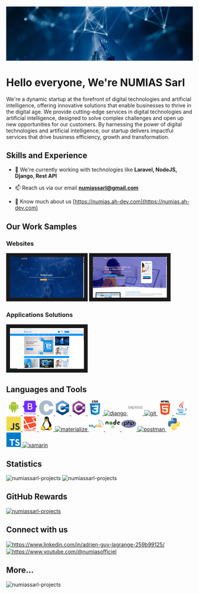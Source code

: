 ![NUMIAS Banner](https://github.com/numiassarl-projects/numiassarl-projects/blob/main/banner_numias.jpg)

# Hello everyone, We're NUMIAS Sarl</h1>
<p>
We're a dynamic startup at the forefront of digital technologies and artificial intelligence, offering innovative solutions that enable businesses to thrive in the digital age. We provide cutting-edge services in digital technologies and artificial intelligence, designed to solve complex challenges and open up new opportunities for our customers. By harnessing the power of digital technologies and artificial intelligence, our startup delivers impactful services that drive business efficiency, growth and transformation.
</p>

## Skills and Experience
- 🌱 We're currently working with technologies like **Laravel, NodeJS, Django, Rest API**

- 📫 Reach us via our email **numiassarl@gmail.com**

- 📄 Know much about us [https://numias.ah-dev.com](https://numias.ah-dev.com)

## Our Work Samples

### Websites
<p>
  <a href="https://numias.ah-dev.com" target="_blank"><img src="https://github.com/numiassarl-projects/numiassarl-projects/blob/main/websites/numias.png" alt="NUMIAS-Sarl" title="Site NUMIAS Sarl - Votre entreprise intelligente" width="200" height="110" border="10" /></a>
  <a href="https://info.ebom-market.com" target="_blank"><img src="https://github.com/numiassarl-projects/numiassarl-projects/blob/main/websites/ebom.png" alt="EBom Market" title="Site d'informations EBom Market" width="200" height="110" border="10" /></a>
</p>

### Applications Solutions
<p>
  <a href="https://ebom-market.com" target="_blank"><img src="https://github.com/numiassarl-projects/numiassarl-projects/blob/main/applications/ebom.png" alt="Application EBom Market" title="Application Web EBom Market" width="200" height="110" border="10" /></a>
</p>

## Languages and Tools
<p align="left"> 
  <a href="https://developer.android.com" target="_blank" rel="noreferrer"> <img src="https://raw.githubusercontent.com/devicons/devicon/master/icons/android/android-original-wordmark.svg" alt="android" width="40" height="40"/> </a> <a href="https://getbootstrap.com" target="_blank" rel="noreferrer"> <img src="https://raw.githubusercontent.com/devicons/devicon/master/icons/bootstrap/bootstrap-plain-wordmark.svg" alt="bootstrap" width="40" height="40"/> </a> <a href="https://www.cprogramming.com/" target="_blank" rel="noreferrer"> <img src="https://raw.githubusercontent.com/devicons/devicon/master/icons/c/c-original.svg" alt="c" width="40" height="40"/> </a> <a href="https://www.w3schools.com/cpp/" target="_blank" rel="noreferrer"> <img src="https://raw.githubusercontent.com/devicons/devicon/master/icons/cplusplus/cplusplus-original.svg" alt="cplusplus" width="40" height="40"/> </a> <a href="https://www.w3schools.com/cs/" target="_blank" rel="noreferrer"> <img src="https://raw.githubusercontent.com/devicons/devicon/master/icons/csharp/csharp-original.svg" alt="csharp" width="40" height="40"/> </a> <a href="https://www.w3schools.com/css/" target="_blank" rel="noreferrer"> <img src="https://raw.githubusercontent.com/devicons/devicon/master/icons/css3/css3-original-wordmark.svg" alt="css3" width="40" height="40"/> </a> <a href="https://www.djangoproject.com/" target="_blank" rel="noreferrer"> <img src="https://cdn.worldvectorlogo.com/logos/django.svg" alt="django" width="40" height="40"/> </a> <a href="https://expressjs.com" target="_blank" rel="noreferrer"> <img src="https://raw.githubusercontent.com/devicons/devicon/master/icons/express/express-original-wordmark.svg" alt="express" width="40" height="40"/> </a> <a href="https://git-scm.com/" target="_blank" rel="noreferrer"> <img src="https://www.vectorlogo.zone/logos/git-scm/git-scm-icon.svg" alt="git" width="40" height="40"/> </a> <a href="https://www.w3.org/html/" target="_blank" rel="noreferrer"> <img src="https://raw.githubusercontent.com/devicons/devicon/master/icons/html5/html5-original-wordmark.svg" alt="html5" width="40" height="40"/> </a> <a href="https://www.java.com" target="_blank" rel="noreferrer"> <img src="https://raw.githubusercontent.com/devicons/devicon/master/icons/java/java-original.svg" alt="java" width="40" height="40"/> </a> <a href="https://developer.mozilla.org/en-US/docs/Web/JavaScript" target="_blank" rel="noreferrer"> <img src="https://raw.githubusercontent.com/devicons/devicon/master/icons/javascript/javascript-original.svg" alt="javascript" width="40" height="40"/> </a> <a href="https://laravel.com/" target="_blank" rel="noreferrer"> <img src="https://raw.githubusercontent.com/devicons/devicon/master/icons/laravel/laravel-plain-wordmark.svg" alt="laravel" width="40" height="40"/> </a> <a href="https://www.linux.org/" target="_blank" rel="noreferrer"> <img src="https://raw.githubusercontent.com/devicons/devicon/master/icons/linux/linux-original.svg" alt="linux" width="40" height="40"/> </a> <a href="https://materializecss.com/" target="_blank" rel="noreferrer"> <img src="https://raw.githubusercontent.com/prplx/svg-logos/5585531d45d294869c4eaab4d7cf2e9c167710a9/svg/materialize.svg" alt="materialize" width="40" height="40"/> </a> <a href="https://www.mysql.com/" target="_blank" rel="noreferrer"> <img src="https://raw.githubusercontent.com/devicons/devicon/master/icons/mysql/mysql-original-wordmark.svg" alt="mysql" width="40" height="40"/> </a> <a href="https://nodejs.org" target="_blank" rel="noreferrer"> <img src="https://raw.githubusercontent.com/devicons/devicon/master/icons/nodejs/nodejs-original-wordmark.svg" alt="nodejs" width="40" height="40"/> </a> <a href="https://www.php.net" target="_blank" rel="noreferrer"> <img src="https://raw.githubusercontent.com/devicons/devicon/master/icons/php/php-original.svg" alt="php" width="40" height="40"/> </a> <a href="https://postman.com" target="_blank" rel="noreferrer"> <img src="https://www.vectorlogo.zone/logos/getpostman/getpostman-icon.svg" alt="postman" width="40" height="40"/> </a> <a href="https://www.python.org" target="_blank" rel="noreferrer"> <img src="https://raw.githubusercontent.com/devicons/devicon/master/icons/python/python-original.svg" alt="python" width="40" height="40"/> </a> <a href="https://www.typescriptlang.org/" target="_blank" rel="noreferrer"> <img src="https://raw.githubusercontent.com/devicons/devicon/master/icons/typescript/typescript-original.svg" alt="typescript" width="40" height="40"/> </a> <a href="https://dotnet.microsoft.com/apps/xamarin" target="_blank" rel="noreferrer"> <img src="https://raw.githubusercontent.com/detain/svg-logos/780f25886640cef088af994181646db2f6b1a3f8/svg/xamarin.svg" alt="xamarin" width="40" height="40"/> </a> 
</p>

## Statistics
<p>
  <img src="https://github-readme-stats.vercel.app/api?username=numiassarl-projects&show_icons=true&locale=en" alt="numiassarl-projects" />
  <img src="https://github-readme-stats.vercel.app/api/top-langs?username=numiassarl-projects&show_icons=true&locale=en&layout=compact" alt="numiassarl-projects" />
</p>

## GitHub Rewards
<p> 
  <a href="https://github.com/ryo-ma/github-profile-trophy"><img src="https://github-profile-trophy.vercel.app/?username=numiassarl-projects" alt="numiassarl-projects" /></a> 
</p>

## Connect with us
<p align="left">
  <a href="https://linkedin.com/in/adrien-guy-lagrange-259b99125/" target="blank"><img align="center" src="https://raw.githubusercontent.com/rahuldkjain/github-profile-readme-generator/master/src/images/icons/Social/linked-in-alt.svg" alt="https://www.linkedin.com/in/adrien-guy-lagrange-259b99125/" height="20" width="30" /></a>
  <a href="https://www.youtube.com/@numiasofficiel" target="blank"><img align="center" src="https://raw.githubusercontent.com/rahuldkjain/github-profile-readme-generator/master/src/images/icons/Social/youtube.svg" alt="https://www.youtube.com/@numiasofficiel" height="30" width="40" /></a>
</p>

## More...
<p align="left"> <img src="https://komarev.com/ghpvc/?username=numiassarl-projects&label=Profile%20views&color=0e75b6&style=flat" alt="numiassarl-projects" /> </p>
